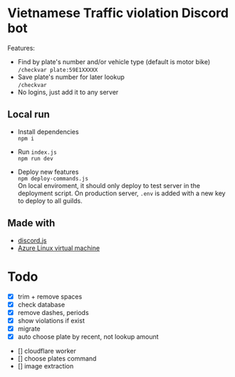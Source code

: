 # Vietnamese Traffic violation Discord bot
Features:
- Find by plate's number and/or vehicle type (default is motor bike) \
    ```/checkvar plate:59E1XXXXX```
- Save plate's number for later lookup \
    ```/checkvar```
- No logins, just add it to any server

## Local run
- Install dependencies \
    `npm i`
- Run `index.js`\
    `npm run dev`
    
- Deploy new features\
    `npm deploy-commands.js`\
    On local enviroment, it should only deploy to test server in the deployment script. On production server, `.env` is added with a new key to deploy to all guilds.

## Made with 
- [discord.js](https://discord.js.org/)
- [Azure Linux virtual machine](https://azure.microsoft.com/en-us/products/virtual-machines/linux)
    

# Todo
- [x] trim + remove spaces
- [x] check database
- [x] remove dashes, periods
- [x] show violations if exist
- [x] migrate 
- [x] auto choose plate by recent, not lookup amount
- [] cloudflare worker
- [] choose plates command
- [] image extraction
